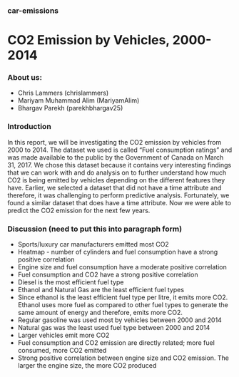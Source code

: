 ### car-emissions

# CO2 Emission by Vehicles, 2000-2014

### About us:
- Chris Lammers (chrislammers)
- Mariyam Muhammad Alim (MariyamAlim)
- Bhargav Parekh (parekhbhargav25) 

### Introduction
In this report, we will be investigating the CO2 emission by vehicles from 2000 to 2014. The dataset we used is called “Fuel consumption ratings” and was made available to the public by the Government  of Canada on March 31, 2017. We chose this dataset because it contains very interesting findings that we can work with and do analysis on to further understand how much CO2 is being emitted by vehicles depending on the different features they have. Earlier, we selected a dataset that did not have a time attribute and therefore, it was challenging to perform predictive analysis. Fortunately, we found a similar dataset that does have a time attribute. Now we were able to predict the CO2 emission for the next few years.

### Discussion (need to put this into paragraph form)

- Sports/luxury car manufacturers emitted most CO2
- Heatmap - number of cylinders and fuel consumption have a strong positive correlation
- Engine size and fuel consumption have a moderate positive correlation
- Fuel consumption and CO2 have a strong positive correlation
- Diesel is the most efficient fuel type
- Ethanol and Natural Gas are the least efficient fuel types
- Since ethanol is the least efficient fuel type per litre, it emits more CO2. Ethanol uses more fuel as compared to other fuel types to generate the same amount of energy and therefore, emits more CO2.
- Regular gasoline was used most by vehicles between 2000 and 2014
- Natural gas was the least used fuel type between 2000 and 2014
- Larger vehicles emit more CO2
- Fuel consumption and CO2 emission are directly related; more fuel consumed, more CO2 emitted
- Strong positive correlation between engine size and CO2 emission. The larger the engine size, the more CO2 produced


